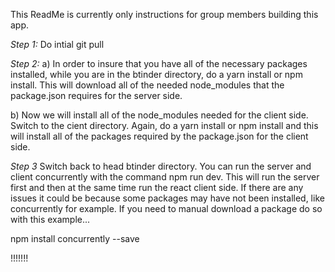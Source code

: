 This ReadMe is currently only instructions for group members building this app.

*Step 1:*
Do intial git pull

*Step 2:*
a) In order to insure that you have all of the necessary packages installed, while you are in the btinder directory, do a yarn install or npm install. This will download all of the needed node_modules that the package.json requires for the server side.

b) Now we will install all of the node_modules needed for the client side. Switch to the cient directory. Again, do a yarn install or npm install and this will install all of the packages required by the package.json for the client side.

*Step 3*
Switch back to head btinder directory. You can run the server and client concurrently with the command npm run dev. This will run the server first and then at the same time run the react client side. If there are any issues it could be because some packages may have not been installed, like concurrently for example. If you need to manual download a package do so with this example... 

npm install concurrently --save

!!!!!!!



